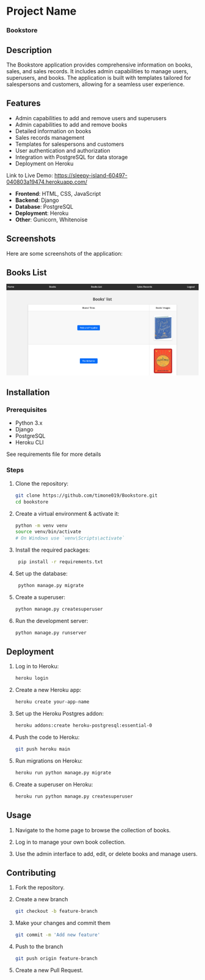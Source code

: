 # Project Name

### Bookstore 

## Description

The Bookstore application provides comprehensive information on books, sales, and sales records. It includes admin capabilities to manage users, superusers, and books. The application is built with templates tailored for salespersons and customers, allowing for a seamless user experience.

## Features

- Admin capabilities to add and remove users and superusers
- Admin capabilities to add and remove books
- Detailed information on books
- Sales records management
- Templates for salespersons and customers
- User authentication and authorization
- Integration with PostgreSQL for data storage
- Deployment on Heroku

Link to Live Demo: https://sleepy-island-60497-040803a19474.herokuapp.com/

- **Frontend**: HTML, CSS, JavaScript
- **Backend**: Django
- **Database**: PostgreSQL
- **Deployment**: Heroku
- **Other**: Gunicorn, Whitenoise

## Screenshots

Here are some screenshots of the application:

## Books List
![Book Details](media/screenshots/bookstoreScreenshot.png)

## Installation

### Prerequisites

- Python 3.x
- Django
- PostgreSQL
- Heroku CLI
  
See requirements file for more details

### Steps

1. Clone the repository:
   ```sh
   git clone https://github.com/timone019/Bookstore.git
   cd bookstore
   ```

2. Create a virtual environment & activate it:
   ```sh
   python -m venv venv
   source venv/bin/activate  
   # On Windows use `venv\Scripts\activate`
    ```

3. Install the required packages:
   ```sh
    pip install -r requirements.txt
    ```

4. Set up the database:
   ```sh
    python manage.py migrate
    ```

5. Create a superuser:
    ```sh
    python manage.py createsuperuser
    ```

6. Run the development server:
    ```sh
    python manage.py runserver
    ```

## Deployment
1. Log in to Heroku:
   ```sh
   heroku login
   ```

2. Create a new Heroku app:
   ```sh
   heroku create your-app-name
   ```

3. Set up the Heroku Postgres addon:
   ```sh
   heroku addons:create heroku-postgresql:essential-0
   ```

4. Push the code to Heroku:
   ```sh
   git push heroku main
   ```

5. Run migrations on Heroku:
   ```sh
   heroku run python manage.py migrate
   ```

6. Create a superuser on Heroku:
   ```sh
   heroku run python manage.py createsuperuser
   ```

## Usage
1. Navigate to the home page to browse the collection of books.
   
2. Log in to manage your own book collection.

3. Use the admin interface to add, edit, or delete books and manage users.

## Contributing
1. Fork the repository.

2. Create a new branch 
   ```sh 
   git checkout -b feature-branch
   ```

3. Make your changes and commit them 
   ```sh
   git commit -m 'Add new feature'

4. Push to the branch 
   ```sh
   git push origin feature-branch
   ```

5. Create a new Pull Request.